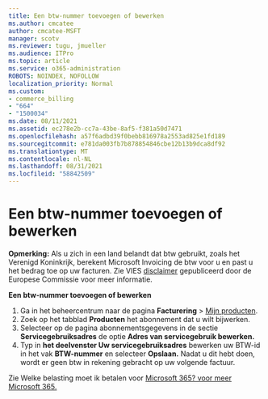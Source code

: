 ```yaml
---
title: Een btw-nummer toevoegen of bewerken
ms.author: cmcatee
author: cmcatee-MSFT
manager: scotv
ms.reviewer: tugu, jmueller
ms.audience: ITPro
ms.topic: article
ms.service: o365-administration
ROBOTS: NOINDEX, NOFOLLOW
localization_priority: Normal
ms.custom:
- commerce_billing
- "664"
- "1500034"
ms.date: 08/11/2021
ms.assetid: ec278e2b-cc7a-43be-8af5-f381a50d7471
ms.openlocfilehash: a57f6adbd39f0bebb816978a2553ad825e1fd189
ms.sourcegitcommit: e781da003fb7b878854846cbe12b13b9dca8df92
ms.translationtype: MT
ms.contentlocale: nl-NL
ms.lasthandoff: 08/31/2021
ms.locfileid: "58842509"
---
```

# <a name="how-to-add-or-edit-a-vatid"></a>Een btw-nummer toevoegen of bewerken

**Opmerking:** Als u zich in een land belandt dat btw gebruikt, zoals het Verenigd Koninkrijk, berekent Microsoft Invoicing de btw voor u en past u het bedrag toe op uw facturen. Zie VIES [disclaimer](https://go.microsoft.com/fwlink/p/?LinkID=841741) gepubliceerd door de Europese Commissie voor meer informatie.

**Een btw-nummer toevoegen of bewerken**

1. Ga in het beheercentrum naar de pagina **Facturering** \> [Mijn producten](https://go.microsoft.com/fwlink/p/?linkid=842054).
2. Zoek op het tabblad **Producten** het abonnement dat u wilt bijwerken.
3. Selecteer op de pagina abonnementsgegevens in de sectie **Servicegebruiksadres** de optie **Adres van servicegebruik bewerken.**
4. Typ in **het deelvenster Uw servicegebruiksadres** bewerken uw BTW-id in het vak **BTW-nummer** en selecteer **Opslaan.** Nadat u dit hebt doen, wordt er geen btw in rekening gebracht op uw volgende factuur.

Zie Welke belasting moet ik betalen voor [Microsoft 365? voor meer Microsoft 365.](https://docs.microsoft.com/microsoft-365/commerce/billing-and-payments/tax-information#what-tax-will-i-be-charged)